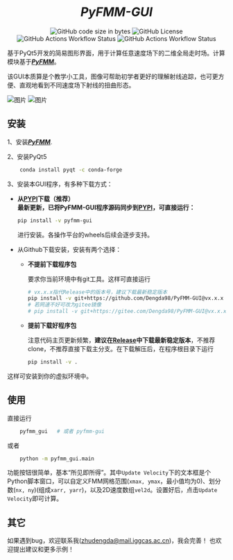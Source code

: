 
<h1 align="center"><b><i>PyFMM-GUI</i></b></h1>


<p align="center">
  <img alt="GitHub code size in bytes" src="https://img.shields.io/github/languages/code-size/Dengda98/PyFMM-GUI">
  <img alt="GitHub License" src="https://img.shields.io/github/license/Dengda98/PyFMM-GUI">
  <img alt="GitHub Actions Workflow Status" src="https://img.shields.io/github/actions/workflow/status/Dengda98/PyFMM-GUI/update_version.yml?label=update%20version">
  <img alt="GitHub Actions Workflow Status" src="https://img.shields.io/github/actions/workflow/status/Dengda98/PyFMM-GUI/publish_pypi.yml?label=pypi%20publish">
</p>

基于PyQt5开发的简易图形界面，用于计算任意速度场下的二维全局走时场。计算模块基于[***PyFMM***](https://github.com/Dengda98/PyFMM)。  

该GUI本质算是个教学小工具，图像可帮助初学者更好的理解射线追踪，也可更方便、直观地看到不同速度场下射线的扭曲形态。

![图片](./figs/capture1.png)
![图片](./figs/example.gif)

## 安装

1、安装[***PyFMM***](https://github.com/Dengda98/PyFMM).

2、安装PyQt5
```bash 
    conda install pyqt -c conda-forge
```

3、安装本GUI程序，有多种下载方式：
+ **从[PYPI](https://pypi.org/project/pyfmm-kit/)下载（推荐）**  
  **最新更新，已将PyFMM-GUI程序源码同步到[PYPI](https://pypi.org/project/pyfmm-kit/)，可直接运行：**  
  ```bash
  pip install -v pyfmm-gui
  ```  
  进行安装。各操作平台的wheels后续会逐步支持。

+ 从Github下载安装，安装有两个选择：
  + **不提前下载程序包**  

    要求你当前环境中有git工具。这样可直接运行
    ```bash
    # vx.x.x指代Release中的版本号，建议下载最新稳定版本
    pip install -v git+https://github.com/Dengda98/PyFMM-GUI@vx.x.x 
    # 若网速不好可改为gitee镜像
    # pip install -v git+https://gitee.com/Dengda98/PyFMM-GUI@vx.x.x
    ```


  + **提前下载好程序包** 

    注意代码主页更新频繁，**建议在[Release](https://github.com/Dengda98/PyFMM-GUI/releases)中下载最新稳定版本**，不推荐clone，不推荐直接下载主分支。在下载解压后，在程序根目录下运行
    ```bash
    pip install -v .
    ``` 

这样可安装到你的虚拟环境中。 


## 使用
直接运行
```bash 
    pyfmm_gui   # 或者 pyfmm-gui
```  
或者
```bash 
    python -m pyfmm_gui.main
```   


功能按钮很简单，基本“所见即所得”。其中`Update Velocity`下的文本框是个Python脚本窗口，可以自定义FMM网格范围(`xmax, ymax`，最小值均为0)、划分数(`nx, ny`)(组成`xarr, yarr`)，以及2D速度数组`vel2d`。设置好后，点击`Update Velocity`即可计算。


## 其它
如果遇到bug，欢迎联系我(zhudengda@mail.iggcas.ac.cn)，我会完善！
也欢迎提出建议和更多示例！